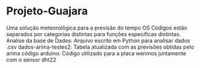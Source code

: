 # Projeto-Guajara
Uma solução meteorolôgica para a previsão do tempo
OS Códigos estão separados por categorias distintas para funções específicas distintas.
Analise da base de Dados: Arquivo escrito em Python para analisar dados .csv
dados-arima-testes2: Tabela atualizada com  as previsões obtidas pelo arima
código arduino: Código utilizado para a placa wenmos juntamente com o sensor dht22
